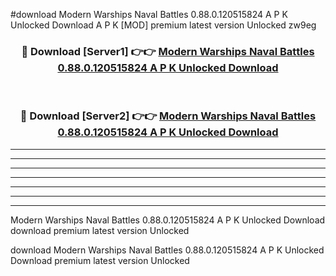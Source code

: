 #download Modern Warships Naval Battles 0.88.0.120515824 A P K Unlocked Download A P K [MOD] premium latest version Unlocked zw9eg 



<div align="center">
<h3>🔴 Download [Server1] 👉👉 <a href="https://apkdownload1.web.app/">Modern Warships Naval Battles 0.88.0.120515824 A P K Unlocked Download</a></h3><br>

<h3>🔴 Download [Server2] 👉👉 <a href="https://apkdownload1.web.app/">Modern Warships Naval Battles 0.88.0.120515824 A P K Unlocked Download</a></h3>
</div>





----------------------------------------------------------

----------------------------------------------------------

----------------------------------------------------------

----------------------------------------------------------

----------------------------------------------------------

----------------------------------------------------------

----------------------------------------------------------

Modern Warships Naval Battles 0.88.0.120515824 A P K Unlocked Download download premium latest version Unlocked

download Modern Warships Naval Battles 0.88.0.120515824 A P K Unlocked Download premium latest version Unlocked
